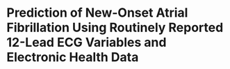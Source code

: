 # Prediction of New-Onset Atrial Fibrillation Using Routinely Reported 12-Lead ECG Variables and Electronic Health Data
